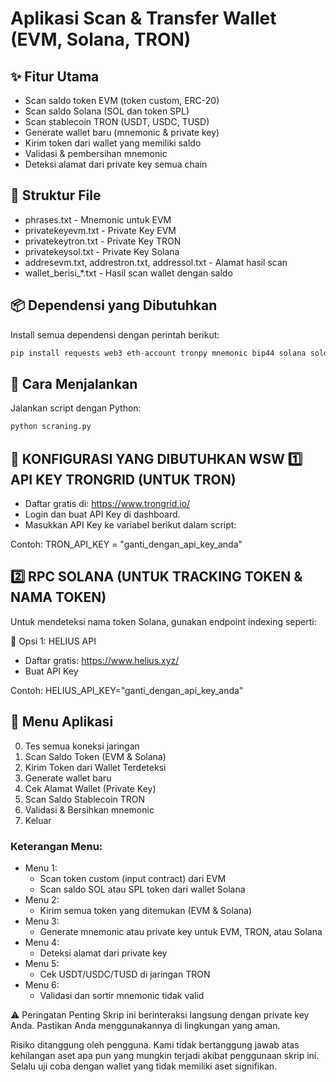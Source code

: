 
# Aplikasi Scan & Transfer Wallet (EVM, Solana, TRON)

## ✨ Fitur Utama
- Scan saldo token EVM (token custom, ERC-20)
- Scan saldo Solana (SOL dan token SPL)
- Scan stablecoin TRON (USDT, USDC, TUSD)
- Generate wallet baru (mnemonic & private key)
- Kirim token dari wallet yang memiliki saldo
- Validasi & pembersihan mnemonic
- Deteksi alamat dari private key semua chain

## 📁 Struktur File
- phrases.txt - Mnemonic untuk EVM
- privatekeyevm.txt - Private Key EVM
- privatekeytron.txt - Private Key TRON
- privatekeysol.txt - Private Key Solana
- addresevm.txt, addrestron.txt, addressol.txt - Alamat hasil scan
- wallet_berisi_*.txt - Hasil scan wallet dengan saldo

## 📦 Dependensi yang Dibutuhkan
Install semua dependensi dengan perintah berikut:

```bash
pip install requests web3 eth-account tronpy mnemonic bip44 solana solders spl-token
```

## 🚀 Cara Menjalankan
Jalankan script dengan Python:

```bash
python scraning.py
```

🔧 KONFIGURASI YANG DIBUTUHKAN
WSW
1️⃣ API KEY TRONGRID (UNTUK TRON)
-------------------------------------------------
- Daftar gratis di: https://www.trongrid.io/
- Login dan buat API Key di dashboard.
- Masukkan API Key ke variabel berikut dalam script:

Contoh:
TRON_API_KEY = "ganti_dengan_api_key_anda"

2️⃣ RPC SOLANA (UNTUK TRACKING TOKEN & NAMA TOKEN)
-------------------------------------------------
Untuk mendeteksi nama token Solana, gunakan endpoint indexing seperti:

🔹 Opsi 1: HELIUS API
- Daftar gratis: https://www.helius.xyz/
- Buat API Key

Contoh:
HELIUS_API_KEY="ganti_dengan_api_key_anda"

## 🧩 Menu Aplikasi
0. Tes semua koneksi jaringan
1. Scan Saldo Token (EVM & Solana)
2. Kirim Token dari Wallet Terdeteksi
3. Generate wallet baru
4. Cek Alamat Wallet (Private Key)
5. Scan Saldo Stablecoin TRON
6. Validasi & Bersihkan mnemonic
7. Keluar

### Keterangan Menu:
- Menu 1:
  - Scan token custom (input contract) dari EVM
  - Scan saldo SOL atau SPL token dari wallet Solana
- Menu 2:
  - Kirim semua token yang ditemukan (EVM & Solana)
- Menu 3:
  - Generate mnemonic atau private key untuk EVM, TRON, atau Solana
- Menu 4:
  - Deteksi alamat dari private key
- Menu 5:
  - Cek USDT/USDC/TUSD di jaringan TRON
- Menu 6:
  - Validasi dan sortir mnemonic tidak valid

⚠️ Peringatan Penting
Skrip ini berinteraksi langsung dengan private key Anda. Pastikan Anda menggunakannya di lingkungan yang aman.

Risiko ditanggung oleh pengguna. Kami tidak bertanggung jawab atas kehilangan aset apa pun yang mungkin terjadi akibat penggunaan skrip ini. Selalu uji coba dengan wallet yang tidak memiliki aset signifikan.
